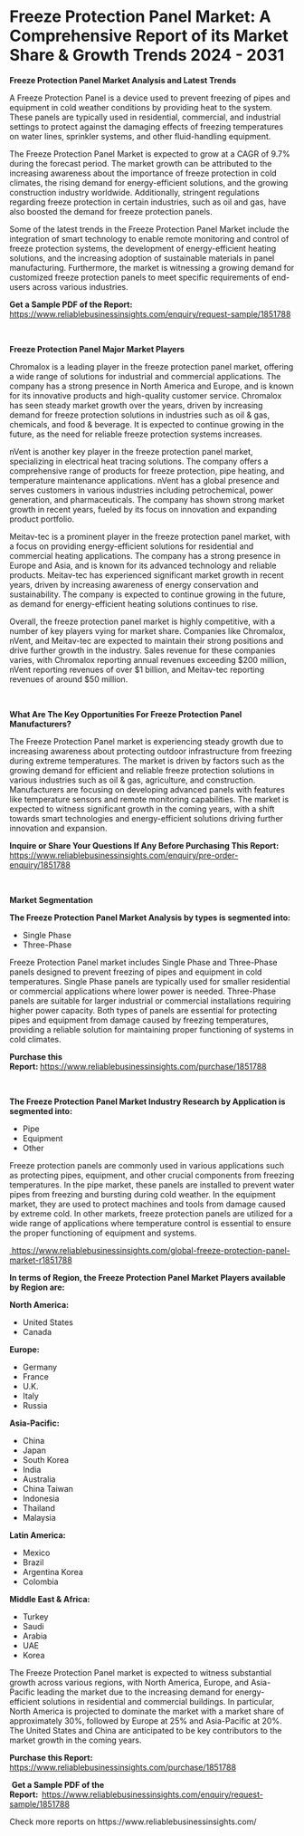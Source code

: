 <p><h1>Freeze Protection Panel Market: A Comprehensive Report of its Market Share & Growth Trends 2024 - 2031</h1></p><p><strong>Freeze Protection Panel Market Analysis and Latest Trends</strong></p>
<p><p>A Freeze Protection Panel is a device used to prevent freezing of pipes and equipment in cold weather conditions by providing heat to the system. These panels are typically used in residential, commercial, and industrial settings to protect against the damaging effects of freezing temperatures on water lines, sprinkler systems, and other fluid-handling equipment.</p><p>The Freeze Protection Panel Market is expected to grow at a CAGR of 9.7% during the forecast period. The market growth can be attributed to the increasing awareness about the importance of freeze protection in cold climates, the rising demand for energy-efficient solutions, and the growing construction industry worldwide. Additionally, stringent regulations regarding freeze protection in certain industries, such as oil and gas, have also boosted the demand for freeze protection panels.</p><p>Some of the latest trends in the Freeze Protection Panel Market include the integration of smart technology to enable remote monitoring and control of freeze protection systems, the development of energy-efficient heating solutions, and the increasing adoption of sustainable materials in panel manufacturing. Furthermore, the market is witnessing a growing demand for customized freeze protection panels to meet specific requirements of end-users across various industries.</p></p>
<p><strong>Get a Sample PDF of the Report:&nbsp;</strong> <a href="https://www.reliablebusinessinsights.com/enquiry/request-sample/1851788">https://www.reliablebusinessinsights.com/enquiry/request-sample/1851788</a></p>
<p>&nbsp;</p>
<p><strong>Freeze Protection Panel Major Market Players</strong></p>
<p><p>Chromalox is a leading player in the freeze protection panel market, offering a wide range of solutions for industrial and commercial applications. The company has a strong presence in North America and Europe, and is known for its innovative products and high-quality customer service. Chromalox has seen steady market growth over the years, driven by increasing demand for freeze protection solutions in industries such as oil & gas, chemicals, and food & beverage. It is expected to continue growing in the future, as the need for reliable freeze protection systems increases.</p><p>nVent is another key player in the freeze protection panel market, specializing in electrical heat tracing solutions. The company offers a comprehensive range of products for freeze protection, pipe heating, and temperature maintenance applications. nVent has a global presence and serves customers in various industries including petrochemical, power generation, and pharmaceuticals. The company has shown strong market growth in recent years, fueled by its focus on innovation and expanding product portfolio.</p><p>Meitav-tec is a prominent player in the freeze protection panel market, with a focus on providing energy-efficient solutions for residential and commercial heating applications. The company has a strong presence in Europe and Asia, and is known for its advanced technology and reliable products. Meitav-tec has experienced significant market growth in recent years, driven by increasing awareness of energy conservation and sustainability. The company is expected to continue growing in the future, as demand for energy-efficient heating solutions continues to rise.</p><p>Overall, the freeze protection panel market is highly competitive, with a number of key players vying for market share. Companies like Chromalox, nVent, and Meitav-tec are expected to maintain their strong positions and drive further growth in the industry. Sales revenue for these companies varies, with Chromalox reporting annual revenues exceeding $200 million, nVent reporting revenues of over $1 billion, and Meitav-tec reporting revenues of around $50 million.</p></p>
<p>&nbsp;</p>
<p><strong>What Are The Key Opportunities For Freeze Protection Panel Manufacturers?</strong></p>
<p><p>The Freeze Protection Panel market is experiencing steady growth due to increasing awareness about protecting outdoor infrastructure from freezing during extreme temperatures. The market is driven by factors such as the growing demand for efficient and reliable freeze protection solutions in various industries such as oil & gas, agriculture, and construction. Manufacturers are focusing on developing advanced panels with features like temperature sensors and remote monitoring capabilities. The market is expected to witness significant growth in the coming years, with a shift towards smart technologies and energy-efficient solutions driving further innovation and expansion.</p></p>
<p><strong>Inquire or Share Your Questions If Any Before Purchasing This Report:</strong> <a href="https://www.reliablebusinessinsights.com/enquiry/pre-order-enquiry/1851788">https://www.reliablebusinessinsights.com/enquiry/pre-order-enquiry/1851788</a></p>
<p>&nbsp;</p>
<p><strong>Market Segmentation</strong></p>
<p><strong>The Freeze Protection Panel Market Analysis by types is segmented into:</strong></p>
<p><ul><li>Single Phase</li><li>Three-Phase</li></ul></p>
<p><p>Freeze Protection Panel market includes Single Phase and Three-Phase panels designed to prevent freezing of pipes and equipment in cold temperatures. Single Phase panels are typically used for smaller residential or commercial applications where lower power is needed. Three-Phase panels are suitable for larger industrial or commercial installations requiring higher power capacity. Both types of panels are essential for protecting pipes and equipment from damage caused by freezing temperatures, providing a reliable solution for maintaining proper functioning of systems in cold climates.</p></p>
<p><strong>Purchase this Report:&nbsp;</strong><a href="https://www.reliablebusinessinsights.com/purchase/1851788">https://www.reliablebusinessinsights.com/purchase/1851788</a></p>
<p>&nbsp;</p>
<p><strong>The Freeze Protection Panel Market Industry Research by Application is segmented into:</strong></p>
<p><ul><li>Pipe</li><li>Equipment</li><li>Other</li></ul></p>
<p><p>Freeze protection panels are commonly used in various applications such as protecting pipes, equipment, and other crucial components from freezing temperatures. In the pipe market, these panels are installed to prevent water pipes from freezing and bursting during cold weather. In the equipment market, they are used to protect machines and tools from damage caused by extreme cold. In other markets, freeze protection panels are utilized for a wide range of applications where temperature control is essential to ensure the proper functioning of equipment and systems.</p></p>
<p><a href="https://www.reliablebusinessinsights.com/global-freeze-protection-panel-market-r1851788">&nbsp;https://www.reliablebusinessinsights.com/global-freeze-protection-panel-market-r1851788</a></p>
<p><strong>In terms of Region, the Freeze Protection Panel Market Players available by Region are:</strong></p>
<p>
    <p> <strong> North America: </strong>
        <ul>
            <li>United States</li>
            <li>Canada</li>
        </ul>
        </p> 
    <p> <strong> Europe: </strong>
        <ul>
            <li>Germany</li>
            <li>France</li>
            <li>U.K.</li>
            <li>Italy</li>
            <li>Russia</li>
        </ul>
        </p> 
    <p> <strong> Asia-Pacific: </strong>
        <ul>
            <li>China</li>
            <li>Japan</li>
            <li>South Korea</li>
            <li>India</li>
            <li>Australia</li>
            <li>China Taiwan</li>
            <li>Indonesia</li>
            <li>Thailand</li>
            <li>Malaysia</li>
        </ul>
        </p> 
    <p> <strong> Latin America: </strong>
        <ul>
            <li>Mexico</li>
            <li>Brazil</li>
            <li>Argentina Korea</li>
            <li>Colombia</li>
        </ul>
        </p> 
    <p> <strong> Middle East & Africa: </strong>
        <ul>
            <li>Turkey</li>
            <li>Saudi</li>
            <li>Arabia</li>
            <li>UAE</li>
            <li>Korea</li>
        </ul>
    </p>
    </p>
<p><p>The Freeze Protection Panel market is expected to witness substantial growth across various regions, with North America, Europe, and Asia-Pacific leading the market due to the increasing demand for energy-efficient solutions in residential and commercial buildings. In particular, North America is projected to dominate the market with a market share of approximately 30%, followed by Europe at 25% and Asia-Pacific at 20%. The United States and China are anticipated to be key contributors to the market growth in the coming years.</p></p>
<p><strong>Purchase this Report: </strong><a href="https://www.reliablebusinessinsights.com/purchase/1851788">https://www.reliablebusinessinsights.com/purchase/1851788</a></p>
<p>&nbsp;<strong>Get a Sample PDF of the Report:&nbsp;&nbsp;</strong><a href="https://www.reliablebusinessinsights.com/enquiry/request-sample/1851788">https://www.reliablebusinessinsights.com/enquiry/request-sample/1851788</a></p>
<p><strong></strong></p>
<p>Check more reports on https://www.reliablebusinessinsights.com/</p>
